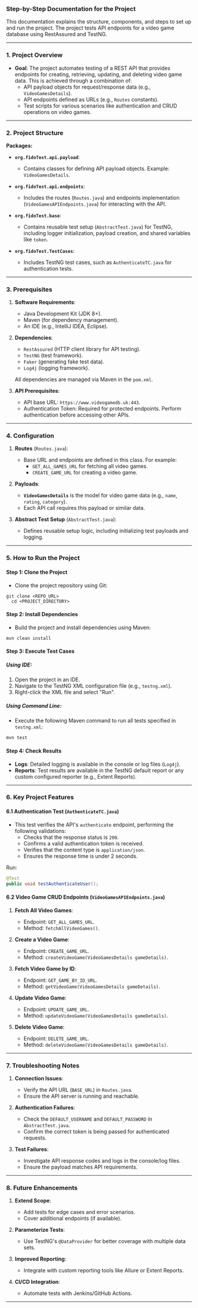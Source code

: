 ### Step-by-Step Documentation for the Project

This documentation explains the structure, components, and steps to set up and run the project. The project tests API endpoints for a video game database using RestAssured and TestNG.

---

### **1. Project Overview**
- **Goal**: The project automates testing of a REST API that provides endpoints for creating, retrieving, updating, and deleting video game data. This is achieved through a combination of:
  - API payload objects for request/response data (e.g., `VideoGamesDetails`).
  - API endpoints defined as URLs (e.g., `Routes` constants).
  - Test scripts for various scenarios like authentication and CRUD operations on video games.

---

### **2. Project Structure**

**Packages:**

- **`org.fidoTest.api.payload`**: 
  - Contains classes for defining API payload objects. Example: `VideoGamesDetails`.
  
- **`org.fidoTest.api.endpoints`**: 
  - Includes the routes (`Routes.java`) and endpoints implementation (`VideoGamesAPIEndpoints.java`) for interacting with the API.

- **`org.fidoTest.base`**: 
  - Contains reusable test setup (`AbstractTest.java`) for TestNG, including logger initialization, payload creation, and shared variables like `token`.

- **`org.fidoTest.TestCases`**: 
  - Includes TestNG test cases, such as `AuthenticateTC.java` for authentication tests.

---

### **3. Prerequisites**

1. **Software Requirements**:
   - Java Development Kit (JDK 8+).
   - Maven (for dependency management).
   - An IDE (e.g., IntelliJ IDEA, Eclipse).
   
2. **Dependencies**:
   - `RestAssured` (HTTP client library for API testing).
   - `TestNG` (test framework).
   - `Faker` (generating fake test data).
   - `Log4j` (logging framework).

   All dependencies are managed via Maven in the `pom.xml`.

3. **API Prerequisites**:
   - API base URL: `https://www.videogamedb.uk:443`.
   - Authentication Token: Required for protected endpoints. Perform authentication before accessing other APIs.

---

### **4. Configuration**

1. **Routes** (`Routes.java`):
   - Base URL and endpoints are defined in this class. For example:
     - `GET_ALL_GAMES_URL` for fetching all video games.
     - `CREATE_GAME_URL` for creating a video game.

2. **Payloads**: 
   - **`VideoGamesDetails`** is the model for video game data (e.g., `name`, `rating`, `category`).
   - Each API call requires this payload or similar data.

3. **Abstract Test Setup** (`AbstractTest.java`):
   - Defines reusable setup logic, including initializing test payloads and logging.

---

### **5. How to Run the Project**

#### **Step 1: Clone the Project**
- Clone the project repository using Git:
```shell script
git clone <REPO_URL>
  cd <PROJECT_DIRECTORY>
```

#### **Step 2: Install Dependencies**
- Build the project and install dependencies using Maven:
```shell script
mvn clean install
```

#### **Step 3: Execute Test Cases**

##### **Using IDE**:
1. Open the project in an IDE.
2. Navigate to the TestNG XML configuration file (e.g., `testng.xml`).
3. Right-click the XML file and select "Run".

##### **Using Command Line**:
- Execute the following Maven command to run all tests specified in `testng.xml`:
```shell script
mvn test
```

#### **Step 4: Check Results**
- **Logs**: Detailed logging is available in the console or log files (`Log4j`).
- **Reports**: Test results are available in the TestNG default report or any custom configured reporter (e.g., Extent Reports).

---

### **6. Key Project Features**

#### **6.1 Authentication Test (`AuthenticateTC.java`)**
- This test verifies the API's `authenticate` endpoint, performing the following validations:
  - Checks that the response status is `200`.
  - Confirms a valid authentication token is received.
  - Verifies that the content type is `application/json`.
  - Ensures the response time is under 2 seconds.

Run:
```java
@Test
public void testAuthenticateUser();
```

#### **6.2 Video Game CRUD Endpoints (`VideoGamesAPIEndpoints.java`)**
1. **Fetch All Video Games**:
   - Endpoint: `GET_ALL_GAMES_URL`.
   - Method: `fetchAllVideoGames()`.

2. **Create a Video Game**:
   - Endpoint: `CREATE_GAME_URL`.
   - Method: `createVideoGame(VideoGamesDetails gameDetails)`.

3. **Fetch Video Game by ID**:
   - Endpoint: `GET_GAME_BY_ID_URL`.
   - Method: `getVideoGame(VideoGamesDetails gameDetails)`.

4. **Update Video Game**:
   - Endpoint: `UPDATE_GAME_URL`.
   - Method: `updateVideoGame(VideoGamesDetails gameDetails)`.

5. **Delete Video Game**:
   - Endpoint: `DELETE_GAME_URL`.
   - Method: `deleteVideoGame(VideoGamesDetails gameDetails)`.

---

### **7. Troubleshooting Notes**

1. **Connection Issues**:
   - Verify the API URL (`BASE_URL`) in `Routes.java`.
   - Ensure the API server is running and reachable.

2. **Authentication Failures**:
   - Check the `DEFAULT_USERNAME` and `DEFAULT_PASSWORD` in `AbstractTest.java`.
   - Confirm the correct token is being passed for authenticated requests.

3. **Test Failures**:
   - Investigate API response codes and logs in the console/log files.
   - Ensure the payload matches API requirements.

---

### **8. Future Enhancements**

1. **Extend Scope**:
   - Add tests for edge cases and error scenarios.
   - Cover additional endpoints (if available).

2. **Parameterize Tests**:
   - Use TestNG's `@DataProvider` for better coverage with multiple data sets.

3. **Improved Reporting**:
   - Integrate with custom reporting tools like Allure or Extent Reports.

4. **CI/CD Integration**:
   - Automate tests with Jenkins/GitHub Actions.

---
